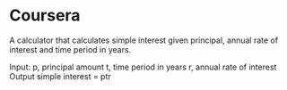 # Coursera
A calculator that calculates simple interest given principal, annual rate of interest and time period in years.

Input: p, principal amount t, time period in years r, annual rate of interest Output simple interest = ptr
